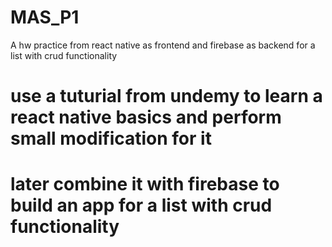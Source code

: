 # MAS_P1
A hw practice from react native as frontend and firebase as backend for a list with crud functionality

# use a tuturial from undemy to learn a react native basics and perform small modification for it
# later combine it with firebase to build an app for a list with crud functionality
